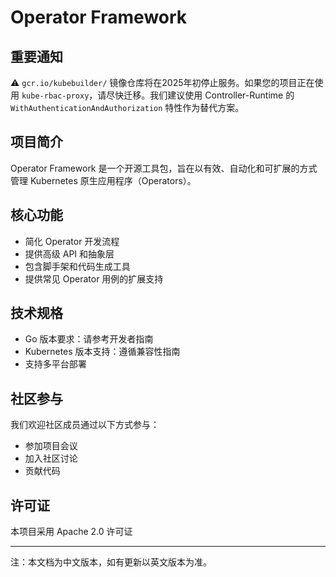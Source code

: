 # Operator Framework

## 重要通知
⚠️ `gcr.io/kubebuilder/` 镜像仓库将在2025年初停止服务。如果您的项目正在使用 `kube-rbac-proxy`，请尽快迁移。我们建议使用 Controller-Runtime 的 `WithAuthenticationAndAuthorization` 特性作为替代方案。

## 项目简介
Operator Framework 是一个开源工具包，旨在以有效、自动化和可扩展的方式管理 Kubernetes 原生应用程序（Operators）。

## 核心功能
- 简化 Operator 开发流程
- 提供高级 API 和抽象层
- 包含脚手架和代码生成工具
- 提供常见 Operator 用例的扩展支持

## 技术规格
- Go 版本要求：请参考开发者指南
- Kubernetes 版本支持：遵循兼容性指南
- 支持多平台部署

## 社区参与
我们欢迎社区成员通过以下方式参与：
- 参加项目会议
- 加入社区讨论
- 贡献代码

## 许可证
本项目采用 Apache 2.0 许可证

---
注：本文档为中文版本，如有更新以英文版本为准。 